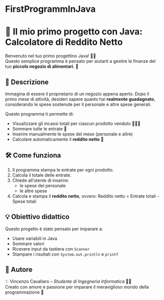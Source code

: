 # FirstProgrammInJava
# 🍬 Il mio primo progetto con Java: Calcolatore di Reddito Netto

Benvenuto nel tuo primo progettino Java! 🐣✨  
Questo semplice programma è pensato per aiutarti a gestire le finanze del tuo **piccolo negozio di alimentari**. 🎉

## 🧾 Descrizione

Immagina di essere il proprietario di un negozio appena aperto. Dopo il primo mese di attività, desideri sapere quanto hai **realmente guadagnato**, considerando le spese sostenute per il personale e altre spese generali.

Questo programma ti permette di:

- Visualizzare gli incassi totali per ciascun prodotto venduto 🍩🍫🍦
- Sommare tutte le entrate 🧮
- Inserire manualmente le spese del mese (personale e altre)
- Calcolare automaticamente il **reddito netto** 💸

## 🛠️ Come funziona

1. Il programma stampa le entrate per ogni prodotto.
2. Calcola il totale delle entrate.
3. Chiede all’utente di inserire:
   - le spese del personale
   - le altre spese
4. Calcola e stampa il **reddito netto**, ovvero:
Reddito netto = Entrate totali - Spese totali

## 💡 Obiettivo didattico

Questo progetto è stato pensato per imparare a:

- Usare variabili in Java
- Sommare valori
- Ricevere input da tastiera con `Scanner`
- Stampare i risultati con `System.out.println` e `printf`

## 🧸 Autore

✨ Vincenzo Cavallaro – *Studente di Ingegneria Informatica* 🧑‍💻  
Creato con amore e passione per imparare il meraviglioso mondo della programmazione 💖
